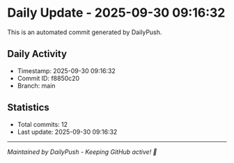# Daily Update - 2025-09-30 09:16:32

This is an automated commit generated by DailyPush.

## Daily Activity
- Timestamp: 2025-09-30 09:16:32
- Commit ID: f8850c20
- Branch: main

## Statistics
- Total commits: 12
- Last update: 2025-09-30 09:16:32

---
*Maintained by DailyPush - Keeping GitHub active! 🚀*
